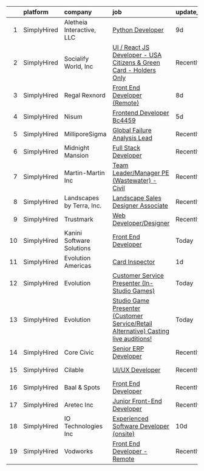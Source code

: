

|    | platform    | company                   | job                                                                                                                                                                                                   | update_time   | location            |
|---:|:------------|:--------------------------|:------------------------------------------------------------------------------------------------------------------------------------------------------------------------------------------------------|:--------------|:--------------------|
|  1 | SimplyHired | Aletheia Interactive, LLC | [Python Developer](https://www.simplyhired.com/job/egN7TmEAm--xl0UN6YEkbSmQrTtmNuC2WlaCXnqg1m6mxp81fmszxw?q=interactive+developer)                                                                    | 9d            | Remote              |
|  2 | SimplyHired | Socialify World, Inc      | [UI / React JS Developer - USA Citizens & Green Card - Holders Only](https://www.simplyhired.com/job/gRmUYmYIjaAUhUHCk79ILom9XELGKRjODA-VVzKzgq7SxEssumswNg?q=interactive+developer)                  | Recently      | San Francisco, CA   |
|  3 | SimplyHired | Regal Rexnord             | [Front End Developer (Remote)](https://www.simplyhired.com/job/z_A06tMRZAFBzTMLtxU5qzaXuLk4-x068L1cdKhkqPZIpsL5a1XBpg?q=interactive+developer)                                                        | 8d            | Morehead, KY        |
|  4 | SimplyHired | Nisum                     | [Frontend Developer Bc4459](https://www.simplyhired.com/job/lRpP8GGyTLhnYcvgi-jvujat-k02A8k9_TADLtrIX6mPV7GAuc_8ug?q=interactive+developer)                                                           | 5d            | Remote              |
|  5 | SimplyHired | MilliporeSigma            | [Global Failure Analysis Lead](https://www.simplyhired.com/job/3mTpY2aeNAX4Vuhv0r4cJN_-U_dDGRACh17zZ7ynCB-YXSOQZFPT-g?q=interactive+developer)                                                        | Recently      | Sheboygan Falls, WI |
|  6 | SimplyHired | Midnight Mansion          | [Full Stack Developer](https://www.simplyhired.com/job/bH7nY3egWMJnGs_xLU6DcvE2wbQ92vcfRtdcUJ1grdhIkuyKyBDVVA?q=interactive+developer)                                                                | Recently      | Remote              |
|  7 | SimplyHired | Martin-Martin Inc         | [Team Leader/Manager PE (Wastewater) - Civil](https://www.simplyhired.com/job/ekaskZnN6VLfXCfwe6Zd_NxEzGgD92gaKHll49kCGVTFf1KGwGKj-A?q=interactive+developer)                                         | Recently      | Lakewood, CO        |
|  8 | SimplyHired | Landscapes by Terra, Inc. | [Landscape Sales Designer Associate](https://www.simplyhired.com/job/gkN4jJ_OnfvzaqGWd-qiuSjW8YjLfowcreG-iM3k31gb5VuBsnrlBw?q=interactive+developer)                                                  | Recently      | Dublin, OH          |
|  9 | SimplyHired | Trustmark                 | [Web Developer/Designer](https://www.simplyhired.com/job/mfrDCynB8ZNf_rvIyBNZNKeILriS9sqh4F5PUiQgMZRtvyIw50SuRQ?q=interactive+developer)                                                              | Recently      | Remote              |
| 10 | SimplyHired | Kanini Software Solutions | [Front End Developer](https://www.simplyhired.com/job/Kl0iGDk4betLgwpzf5gS5q0KOYHGFYyJx_Hu9ET08X2e7VWNnqRvdA?q=interactive+developer)                                                                 | Today         | Remote              |
| 11 | SimplyHired | Evolution Americas        | [Card Inspector](https://www.simplyhired.com/job/W6u5zOMVx4oEZpY-kilIXzOa1Ovqut-4oCAfCNkJsZAfDAV20XS5Pw?q=interactive+developer)                                                                      | 1d            | Southfield, MI      |
| 12 | SimplyHired | Evolution                 | [Customer Service Presenter (In-Studio Games)](https://www.simplyhired.com/job/AIPUd8oRIJj2BFUKEaO2raD48FUD0A68y-4AmnuITM0z_TI0Mlx8Bg?q=interactive+developer)                                        | Today         | Fairfield, CT       |
| 13 | SimplyHired | Evolution                 | [Studio Game Presenter (Customer Service/Retail Alternative) Casting live auditions!](https://www.simplyhired.com/job/hqPd4b42XAIrZftkRtcdDqq2IVB1n-ed3UNy1-s1yDe2GOZqDk2FvA?q=interactive+developer) | Today         | Fairfield, CT       |
| 14 | SimplyHired | Core Civic                | [Senior ERP Developer](https://www.simplyhired.com/job/4w4unxVESQsgVKBZj5znRfiu8S71r115NI66QlY_UweH6lqOq7vb7w?q=interactive+developer)                                                                | Recently      | Brentwood, TN       |
| 15 | SimplyHired | Cilable                   | [UI/UX Developer](https://www.simplyhired.com/job/9E-geco5G7VranxuBsWivbrdZTcZpWjiTxIQHJgRk6pI4bbneSAOEg?q=interactive+developer)                                                                     | Recently      | Des Moines, IA      |
| 16 | SimplyHired | Baal & Spots              | [Front End Developer](https://www.simplyhired.com/job/Kjvfp3GWPA0EK_kbzfC5wimUQR1wLgHR88Hmw3BA9oYJetqvoC8BpA?q=interactive+developer)                                                                 | Recently      | Remote              |
| 17 | SimplyHired | Aretec Inc                | [Junior Front-End Developer](https://www.simplyhired.com/job/OP0-VH7EMmJpHuPJR2NszMBm75D3v7YmCh7BFgqlhERQDIWj_A0mFw?q=interactive+developer)                                                          | Recently      | Remote              |
| 18 | SimplyHired | IO Technologies Inc       | [Experienced Software Developer (onsite)](https://www.simplyhired.com/job/tIC6QT320ncbfKG7eluhVACocFAW-ftktLZGzVSRyLDs6HQgnXeXSQ?q=interactive+developer)                                             | 10d           | Butler, WI          |
| 19 | SimplyHired | Vodworks                  | [Front End Developer - Remote](https://www.simplyhired.com/job/Mf2UBBw69MFHMt64U6ps982GOy3T99YJJjofR4RWzovA3ILjnVaP-g?q=interactive+developer)                                                        | Recently      | Remote              |